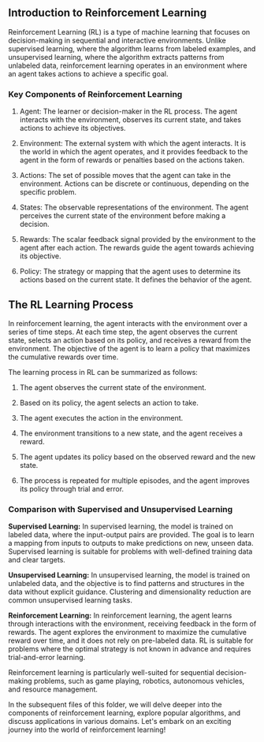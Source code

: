 ## Introduction to Reinforcement Learning
Reinforcement Learning (RL) is a type of machine learning that focuses on decision-making in sequential and interactive environments. Unlike supervised learning, where the algorithm learns from labeled examples, and unsupervised learning, where the algorithm extracts patterns from unlabeled data, reinforcement learning operates in an environment where an agent takes actions to achieve a specific goal.

### Key Components of Reinforcement Learning

1. Agent: The learner or decision-maker in the RL process. The agent interacts with the environment, observes its current state, and takes actions to achieve its objectives.

2. Environment: The external system with which the agent interacts. It is the world in which the agent operates, and it provides feedback to the agent in the form of rewards or penalties based on the actions taken.

3. Actions: The set of possible moves that the agent can take in the environment. Actions can be discrete or continuous, depending on the specific problem.

4. States: The observable representations of the environment. The agent perceives the current state of the environment before making a decision.

5. Rewards: The scalar feedback signal provided by the environment to the agent after each action. The rewards guide the agent towards achieving its objective.

6. Policy: The strategy or mapping that the agent uses to determine its actions based on the current state. It defines the behavior of the agent.

## The RL Learning Process
In reinforcement learning, the agent interacts with the environment over a series of time steps. At each time step, the agent observes the current state, selects an action based on its policy, and receives a reward from the environment. The objective of the agent is to learn a policy that maximizes the cumulative rewards over time.

The learning process in RL can be summarized as follows:

1. The agent observes the current state of the environment.

2. Based on its policy, the agent selects an action to take.

3. The agent executes the action in the environment.

4. The environment transitions to a new state, and the agent receives a reward.

5. The agent updates its policy based on the observed reward and the new state.

6. The process is repeated for multiple episodes, and the agent improves its policy through trial and error.

### Comparison with Supervised and Unsupervised Learning
**Supervised Learning:** In supervised learning, the model is trained on labeled data, where the input-output pairs are provided. The goal is to learn a mapping from inputs to outputs to make predictions on new, unseen data. Supervised learning is suitable for problems with well-defined training data and clear targets.

**Unsupervised Learning:** In unsupervised learning, the model is trained on unlabeled data, and the objective is to find patterns and structures in the data without explicit guidance. Clustering and dimensionality reduction are common unsupervised learning tasks.

**Reinforcement Learning:** In reinforcement learning, the agent learns through interactions with the environment, receiving feedback in the form of rewards. The agent explores the environment to maximize the cumulative reward over time, and it does not rely on pre-labeled data. RL is suitable for problems where the optimal strategy is not known in advance and requires trial-and-error learning.

Reinforcement learning is particularly well-suited for sequential decision-making problems, such as game playing, robotics, autonomous vehicles, and resource management.

In the subsequent files of this folder, we will delve deeper into the components of reinforcement learning, explore popular algorithms, and discuss applications in various domains. Let's embark on an exciting journey into the world of reinforcement learning!